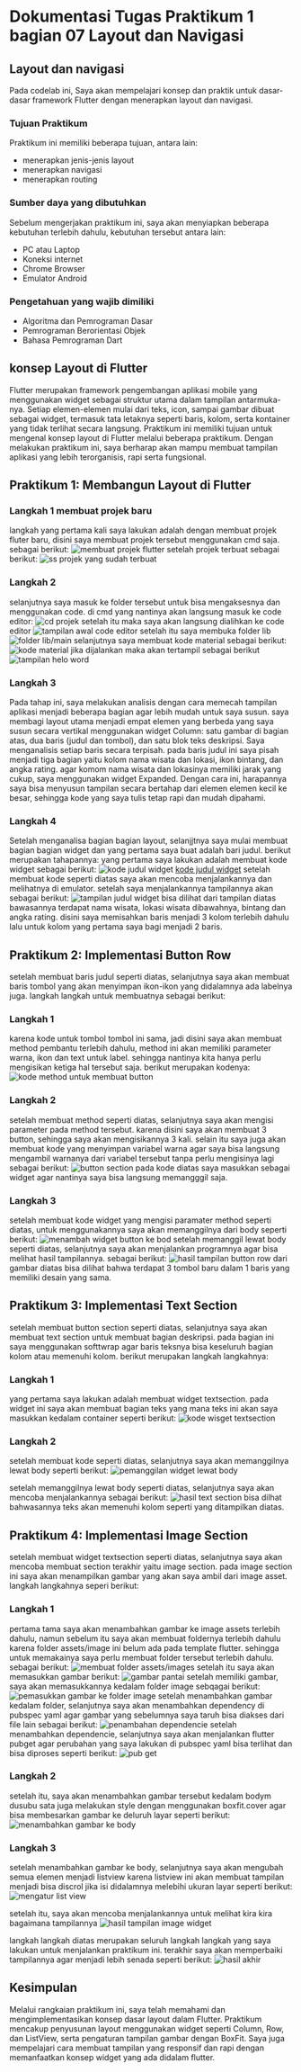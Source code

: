# Dokumentasi Tugas Praktikum 1 bagian 07 Layout dan Navigasi
## Layout dan navigasi
Pada codelab ini, Saya akan mempelajari konsep dan praktik untuk dasar-dasar framework Flutter dengan menerapkan layout dan navigasi.

### Tujuan Praktikum
Praktikum ini memiliki beberapa tujuan, antara lain:
- menerapkan jenis-jenis layout
- menerapkan navigasi
- menerapkan routing

### Sumber daya yang dibutuhkan
Sebelum mengerjakan praktikum ini, saya akan menyiapkan beberapa kebutuhan terlebih dahulu, kebutuhan tersebut antara lain:
- PC atau Laptop
- Koneksi internet
- Chrome Browser
- Emulator Android

### Pengetahuan yang wajib dimiliki
- Algoritma dan Pemrograman Dasar
- Pemrograman Berorientasi Objek
- Bahasa Pemrograman Dart

## konsep Layout di Flutter
Flutter merupakan framework pengembangan aplikasi mobile yang menggunakan widget sebagai struktur utama dalam tampilan antarmuka-nya. Setiap elemen-elemen mulai dari teks, icon, sampai gambar dibuat sebagai widget, termasuk tata letaknya seperti baris, kolom, serta kontainer yang tidak terlihat secara langsung. Praktikum ini memiliki tujuan untuk mengenal konsep layout di Flutter melalui beberapa praktikum. Dengan melakukan praktikum ini, saya berharap akan mampu membuat tampilan aplikasi yang lebih terorganisis, rapi serta fungsional.

## Praktikum 1: Membangun Layout di Flutter
### Langkah 1 membuat projek baru
langkah yang pertama kali saya lakukan adalah dengan membuat projek fluter baru, disini saya membuat projek tersebut menggunakan cmd saja. sebagai berikut:
![membuat projek flutter](assets/images/laporan/1.png)
setelah projek terbuat sebagai berikut:
![ss projek yang sudah terbuat](assets/images/laporan/2.png)

### Langkah 2
selanjutnya saya masuk ke folder tersebut untuk bisa mengaksesnya dan menggunakan code. di cmd yang nantinya akan langsung masuk ke code editor:
![cd projek](assets/images/laporan/3.png)
setelah itu maka saya akan langsung dialihkan ke code editor
![tampilan awal code editor](assets/images/laporan/4.png)
setelah itu saya membuka folder lib
![folder lib/main](assets/images/laporan/5.png)
selanjutnya saya membuat kode material sebagai berikut:
![kode material](assets/images/laporan/6.png)
jika dijalankan maka akan tertampil sebagai berikut
![tampilan helo word](assets/images/laporan/7.png)

### Langkah 3
Pada tahap ini, saya melakukan analisis dengan cara memecah tampilan aplikasi menjadi beberapa bagian agar lebih mudah untuk saya susun. saya membagi layout utama menjadi empat elemen yang berbeda yang saya susun secara vertikal menggunakan widget Column: satu gambar di bagian atas, dua baris (judul dan tombol), dan satu blok teks deskripsi. Saya menganalisis setiap baris secara terpisah. pada baris judul ini saya pisah menjadi tiga bagian yaitu kolom nama wisata dan lokasi, ikon bintang, dan angka rating. agar komom nama wisata dan lokasinya memiliki jarak yang cukup, saya menggunakan widget Expanded. Dengan cara ini, harapannya saya bisa menyusun tampilan secara bertahap dari elemen elemen kecil ke besar, sehingga kode yang saya tulis tetap rapi dan mudah dipahami.

### Langkah 4
Setelah menganalisa bagian bagian layout, selanjjtnya saya mulai membuat bagian bagian widget dan yang pertama saya buat adalah bari judul. berikut merupakan tahapannya:
yang pertama saya lakukan adalah membuat kode widget sebagai berikut:
![kode judul widget](assets/images/laporan/8.png)
[kode judul widget](lib/main1_4.dart)
setelah membuat kode seperti diatas saya akan mencoba menjalankannya dan melihatnya di emulator. setelah saya menjalankannya tampilannya akan sebagai berikut:
![tampilan judul widget](assets/images/laporan/9.png)
bisa dilihat dari tampilan diatas bawasannya terdapat nama wisata, lokasi wisata dibawahnya, bintang dan angka rating. disini saya memisahkan baris menjadi 3 kolom terlebih dahulu lalu untuk kolom yang pertama saya bagi menjadi 2 baris.

## Praktikum 2: Implementasi Button Row
setelah membuat baris judul seperti diatas, selanjutnya saya akan membuat baris tombol yang akan menyimpan ikon-ikon yang didalamnya ada labelnya juga. langkah langkah untuk membuatnya sebagai berikut:

### Langkah 1
karena kode untuk tombol tombol ini sama, jadi disini saya akan membuat method pembantu terlebih dahulu, method ini akan memiliki parameter warna, ikon dan text untuk label. sehingga nantinya kita hanya perlu mengisikan ketiga hal tersebut saja. berikut merupakan kodenya:
![kode method untuk membuat button](assets/images/laporan/10.png)
### Langkah 2
setelah membuat method seperti diatas, selanjutnya saya akan mengisi parameter pada method tersebut. karena disini saya akan membuat 3 button, sehingga saya akan mengisikannya 3 kali. selain itu saya juga akan membuat kode yang menyimpan variabel warna agar saya bisa langsung mengambil warnanya dari variabel tersebut tanpa perlu mengisinya lagi sebagai berikut:
![button section](assets/images/laporan/11.png)
pada kode diatas saya masukkan sebagai widget agar nantinya saya bisa langsung memangggil saja.
### Langkah 3
setelah membuat kode widget yang mengisi paramater method seperti diatas, untuk menggunakannya saya akan memanggilnya dari body seperti berikut:
![menambah widget button ke bod](assets/images/laporan/12.png)
setelah memanggil lewat body seperti diatas, selanjutnya saya akan menjalankan programnya agar bisa melihat hasil tampilannya. sebagai berikut:
![hasil tampilan button row](assets/images/laporan/13.png)
dari gambar diatas bisa dilihat bahwa terdapat 3 tombol baru dalam 1 baris yang memiliki desain yang sama.

## Praktikum 3: Implementasi Text Section
setelah membuat button section seperti diatas, selanjutnya saya akan membuat text section untuk membuat bagian deskripsi. pada bagian ini saya menggunakan softtwrap agar baris teksnya bisa keseluruh bagian kolom atau memenuhi kolom. berikut merupakan langkah langkahnya:

### Langkah 1
yang pertama saya lakukan adalah membuat widget textsection. pada widget ini saya akan membuat bagian teks yang mana teks ini akan saya masukkan kedalam container seperti berikut:
![kode wisget textsection](assets/images/laporan/14.png)
### Langkah 2
setelah membuat kode seperti diatas, selanjutnya saya akan memanggilnya lewat body seperti berikut:
![pemanggilan widget lewat body](assets/images/laporan/15.png)

setelah memanggilnya lewat body seperti diatas, selanjutnya saya akan mencoba menjalankannya sebagai berikut:
![hasil text section](assets/images/laporan/16.png)
bisa dilhat bahwasannya teks akan memenuhi kolom seperti yang ditampilkan diatas.

## Praktikum 4: Implementasi Image Section
setelah membuat widget textsection seperti diatas, selanjutnya saya akan mencoba membuat section terakhir yaitu image section. pada image section ini saya akan menampilkan gambar yang akan saya ambil dari image asset. langkah langkahnya seperi berikut:

### Langkah 1
pertama tama saya akan menambahkan gambar ke image assets terlebih dahulu, namun sebelum itu saya akan membuat foldernya terlebih dahulu karena folder assets/image ini belum ada pada template flutter. sehingga untuk memakainya saya perlu membuat folder tersebut terlebih dahulu. sebagai berikut:
![membuat folder assets/images](assets/images/laporan/17.png)
setelah itu saya akan memasukkan gambar berikut:
![gambar pantai](assets/images/laporan/18.png)
setelah memiliki gambar, saya akan memasukkannya kedalam folder image sebqagai berikut:
![pemasukkan gambar ke folder image](assets/images/laporan/19.png)
setelah menambahkan gambar kedalam folder, selanjutnya saya akan menambahkan dependency di pubspec yaml agar gambar yang sebelumnya saya taruh bisa diakses dari file lain sebagai berikut:
![penambahan dependencie](assets/images/laporan/20.png)
setelah menambahkan dependencie, selanjutnya saya akan menjalankan flutter pubget agar perubahan yang saya lakukan di pubspec yaml bisa terlihat dan bisa diproses seperti berikut:
![pub get](assets/images/laporan/21.png)

### Langkah 2
setelah itu, saya akan menambahkan gambar tersebut kedalam bodym dusubu sata juga melakukan style dengan menggunakan boxfit.cover agar bisa membesarkan gambar ke deluruh layar seperti berikut:
![menambahkan gambar ke body](assets/images/laporan/22.png)

### Langkah 3
setelah menambahkan gambar ke body, selanjutnya saya akan mengubah semua elemen menjadi listview karena listview ini akan membuat tampilan menjadi bisa discrol jika isi didalamnya melebihi ukuran layar seperti berikut:
![mengatur list view](assets/images/laporan/23.png)

setelah itu, saya akan mencoba menjalankannya untuk melihat kira kira bagaimana tampilannya
![hasil tampilan image widget](assets/images/laporan/24.png)


langkah langkah diatas merupakan seluruh langkah langkah yang saya lakukan untuk menjalankan praktikum ini. terakhir saya akan memperbaiki tampilannya agar menjadi lebih senada seperti berikut:
![hasil akhir](assets/images/laporan/25.png)

## Kesimpulan
Melalui rangkaian praktikum ini, saya telah memahami dan mengimplementasikan konsep dasar layout dalam Flutter. Praktikum mencakup penyusunan layout menggunakan widget seperti Column, Row, dan ListView, serta pengaturan tampilan gambar dengan BoxFit. Saya juga mempelajari cara membuat tampilan yang responsif dan rapi dengan memanfaatkan konsep widget yang ada didalam flutter.
